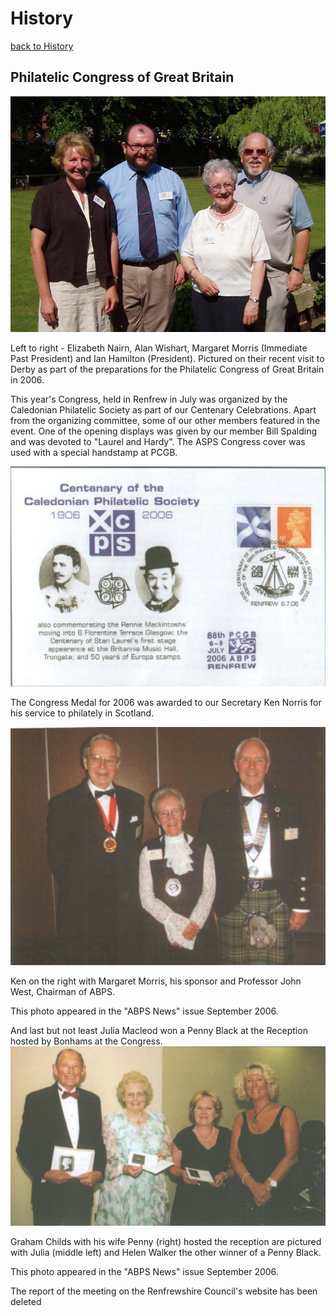 # History

[back to History](./history)

## Philatelic Congress of Great Britain

![Group Photo](images/2Derby_4.jpg)



Left to right - Elizabeth Nairn, Alan Wishart, Margaret Morris (Immediate Past President) and Ian Hamilton (President).  Pictured on their recent visit to Derby as part of the preparations for the Philatelic Congress of Great Britain in 2006.

This year's Congress, held in Renfrew in July was organized by the Caledonian Philatelic Society as part of our Centenary Celebrations. Apart from the organizing committee, some of our other members featured in the event. One of the opening displays was given by our member Bill Spalding and was devoted to "Laurel and Hardy". The ASPS Congress cover was used with a special handstamp at PCGB.

![cover](images/70ken.jpg)




The Congress Medal for 2006 was awarded to our Secretary Ken Norris for his service to philately in Scotland.

![photo1](images/pcgb.h1.jpg)


Ken on the right with Margaret Morris, his sponsor and Professor John West, Chairman of ABPS.

This photo appeared in the "ABPS News" issue September 2006.



And last but not least Julia Macleod won a Penny Black at the Reception hosted by Bonhams at the Congress.
![photo2](images/ken0001.jpg)



Graham Childs  with his wife Penny (right) hosted the reception are pictured with Julia (middle left) and Helen Walker the other winner of a Penny Black.

This photo appeared in the "ABPS News" issue September 2006.

The report of the meeting on the Renfrewshire Council's website has been deleted

